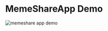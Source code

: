 # MemeShareApp Demo
![memeshare app demo](https://user-images.githubusercontent.com/64785020/123815452-221f9300-d914-11eb-95ad-dbaf756e565b.png)
